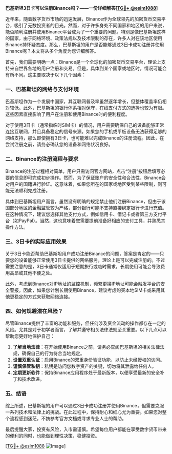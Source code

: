 **巴基斯坦3日卡可以注册Binance吗？——一份详细解答[[TG💪+ @esim1088](https://t.me/s/esim1088)]**

近年来，随着数字货币市场的迅速发展，Binance作为全球领先的加密货币交易平台，吸引了无数投资者的目光。然而，对于许多身处不同国家和地区的用户来说，能否顺利注册并使用Binance平台成为了一个重要的问题。特别是像巴基斯坦这样的国家，由于网络环境、政策法规以及技术限制的存在，许多人对在该地区使用Binance持怀疑态度。那么，巴基斯坦的用户是否能够通过3日卡成功注册并使用Binance呢？本文将从多个角度为您详细解答。

首先，我们需要明确一点：Binance是一个全球化的加密货币交易平台，理论上支持来自世界各地的用户注册和交易。但是，具体到某个国家或地区时，情况可能会有所不同。这主要取决于以下几个因素：

### 一、巴基斯坦的网络与支付环境

巴基斯坦作为一个发展中国家，其互联网普及率虽然逐年增长，但整体覆盖率仍相对较低。此外，巴基斯坦的银行体系相对保守，在线支付方式的选择也较为有限。这些因素直接影响了用户在注册和使用Binance时的便利程度。

对于使用3日卡（通常指临时SIM卡）的情况，用户需要确保自己的设备能够正常连接互联网，并且具备稳定的信号来源。如果您的手机或平板设备无法获得足够的网络支持，那么即使拥有3日卡，也可能难以完成Binance的注册流程。因此，在尝试注册之前，请务必确认您的设备和网络状况良好。

### 二、Binance的注册流程与要求

Binance的注册过程相对简单，用户只需访问官方网站，点击“注册”按钮后填写必要的信息即可完成初步操作。然而，为了保证账户的安全性和合法性，Binance会对用户的国籍进行验证。这意味着，如果您所在的国家或地区受到某些限制，则可能无法顺利完成注册。

具体到巴基斯坦用户而言，虽然没有明确的规定禁止他们注册Binance，但由于该国部分地区的金融监管较为严格，部分银行可能不支持直接绑定银行卡进行充值。在这种情况下，建议您选择其他支付方式，例如信用卡、借记卡或者第三方支付平台（如PayPal）。当然，这也意味着您需要提前准备好相应的支付工具，并熟悉其操作方法。

### 三、3日卡的实际应用效果

关于3日卡能否帮助巴基斯坦用户成功注册Binance的问题，答案是肯定的——只要您的设备能够正常使用3日卡提供的网络服务，理论上是可以完成注册的。不过需要注意的是，3日卡通常仅适用于短期旅行或临时需求，长期使用可能会导致费用高昂或其他不便之处。

此外，考虑到Binance对IP地址的监控机制，频繁更换IP地址可能会触发平台的安全警报。因此，如果您计划长期使用Binance，建议考虑购买本地SIM卡或采用其他更稳定的方式来获取网络连接。

### 四、如何规避潜在风险？

尽管Binance提供了丰富的功能和服务，但任何涉及资金流动的操作都存在一定的风险。尤其是对于初学者而言，了解并遵守相关法律法规至关重要。以下几点可以帮助您更好地保护自己：

1. **了解当地法律**：在开始使用Binance之前，请务必查阅巴基斯坦的相关法律法规，确保自己的行为符合当地规定。
2. **设置双重认证**：启用Binance的双重身份验证功能，以防止未经授权的访问。
3. **谨慎保管私钥**：私钥是访问您数字资产的关键，切勿将其泄露给任何人。
4. **定期更新软件**：保持Binance应用程序处于最新版本，以便享受最新的安全补丁和技术改进。

### 五、结语

综上所述，巴基斯坦的用户可以通过3日卡成功注册并使用Binance，但需要克服一系列技术和法律上的挑战。在此过程中，保持耐心和细心尤为重要。如果您对整个流程感到迷茫，不妨参考官方文档或寻求专业人士的帮助。

最后提醒大家，投资有风险，入市需谨慎。希望每位用户都能在享受数字货币带来的便利的同时，也能做到理性决策，稳健投资。

[[TG💪+ @esim1088](https://t.me/s/esim1088) ![Image](https://i.postimg.cc/4NQfJmqS/Snipaste-2025-05-13-00-14-12.png)]